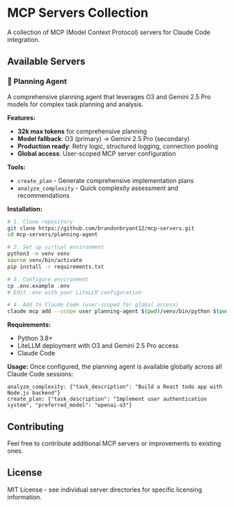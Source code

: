 # MCP Servers Collection

A collection of MCP (Model Context Protocol) servers for Claude Code integration.

## Available Servers

### 🧠 Planning Agent

A comprehensive planning agent that leverages O3 and Gemini 2.5 Pro models for complex task planning and analysis.

**Features:**
- **32k max tokens** for comprehensive planning
- **Model fallback**: O3 (primary) → Gemini 2.5 Pro (secondary)
- **Production ready**: Retry logic, structured logging, connection pooling
- **Global access**: User-scoped MCP server configuration

**Tools:**
- `create_plan` - Generate comprehensive implementation plans
- `analyze_complexity` - Quick complexity assessment and recommendations

**Installation:**
```bash
# 1. Clone repository
git clone https://github.com/brandonbryant12/mcp-servers.git
cd mcp-servers/planning-agent

# 2. Set up virtual environment
python3 -m venv venv
source venv/bin/activate
pip install -r requirements.txt

# 3. Configure environment
cp .env.example .env
# Edit .env with your LiteLLM configuration

# 4. Add to Claude Code (user-scoped for global access)
claude mcp add --scope user planning-agent $(pwd)/venv/bin/python $(pwd)/planning-agent-server.py
```

**Requirements:**
- Python 3.8+
- LiteLLM deployment with O3 and Gemini 2.5 Pro access
- Claude Code

**Usage:**
Once configured, the planning agent is available globally across all Claude Code sessions:

```
analyze_complexity: {"task_description": "Build a React todo app with Node.js backend"}
create_plan: {"task_description": "Implement user authentication system", "preferred_model": "openai-o3"}
```

## Contributing

Feel free to contribute additional MCP servers or improvements to existing ones.

## License

MIT License - see individual server directories for specific licensing information.